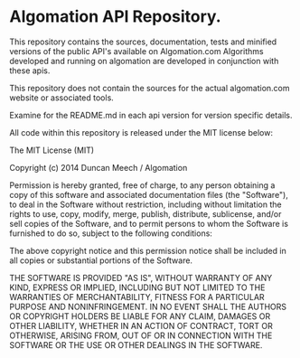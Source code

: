 Algomation API Repository.
==========================

This repository contains the sources, documentation, tests and minified versions of the public API's available on Algomation.com
Algorithms developed and running on algomation are developed in conjunction with these apis.

This repository does not contain the sources for the actual algomation.com website or associated tools.

Examine for the README.md in each api version for version specific details.

All code within this repository is released under the MIT license below:

The MIT License (MIT)

Copyright (c) 2014 Duncan Meech / Algomation

Permission is hereby granted, free of charge, to any person obtaining a copy
of this software and associated documentation files (the "Software"), to deal
in the Software without restriction, including without limitation the rights
to use, copy, modify, merge, publish, distribute, sublicense, and/or sell
copies of the Software, and to permit persons to whom the Software is
furnished to do so, subject to the following conditions:

The above copyright notice and this permission notice shall be included in
all copies or substantial portions of the Software.

THE SOFTWARE IS PROVIDED "AS IS", WITHOUT WARRANTY OF ANY KIND, EXPRESS OR
IMPLIED, INCLUDING BUT NOT LIMITED TO THE WARRANTIES OF MERCHANTABILITY,
FITNESS FOR A PARTICULAR PURPOSE AND NONINFRINGEMENT. IN NO EVENT SHALL THE
AUTHORS OR COPYRIGHT HOLDERS BE LIABLE FOR ANY CLAIM, DAMAGES OR OTHER
LIABILITY, WHETHER IN AN ACTION OF CONTRACT, TORT OR OTHERWISE, ARISING FROM,
OUT OF OR IN CONNECTION WITH THE SOFTWARE OR THE USE OR OTHER DEALINGS IN
THE SOFTWARE.


